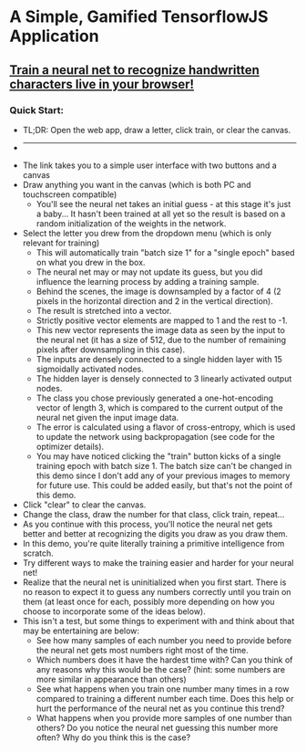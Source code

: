 # A Simple, Gamified TensorflowJS Application
## [Train a neural net to recognize handwritten characters live in your browser!](https://asa55.github.io/InBrowserCharacterRecognition/index.html)

### Quick Start:
* TL;DR: Open the web app, draw a letter, click train, or clear the canvas.
* ---------------------------------------------------------------------------
* The link takes you to a simple user interface with two buttons and a canvas
* Draw anything you want in the canvas (which is both PC and touchscreen compatible)
   * You'll see the neural net takes an initial guess - at this stage it's just a baby... It hasn't been trained at all yet so the result is based on a random initialization of the weights in the network.
* Select the letter you drew from the dropdown menu (which is only relevant for training)
   * This will automatically train "batch size 1" for a "single epoch" based on what you drew in the box.
   * The neural net may or may not update its guess, but you did influence the learning process by adding a training sample.
   * Behind the scenes, the image is downsampled by a factor of 4 (2 pixels in the horizontal direction and 2 in the vertical direction).
   * The result is stretched into a vector.
   * Strictly positive vector elements are mapped to 1 and the rest to -1.
   * This new vector represents the image data as seen by the input to the neural net (it has a size of 512, due to the number of remaining pixels after downsampling in this case).
   * The inputs are densely connected to a single hidden layer with 15 sigmoidally activated nodes.
   * The hidden layer is densely connected to 3 linearly activated output nodes.
   * The class you chose previously generated a one-hot-encoding vector of length 3, which is compared to the current output of the neural net given the input image data.
   * The error is calculated using a flavor of cross-entropy, which is used to update the network using backpropagation (see code for the optimizer details).
   * You may have noticed clicking the "train" button kicks of a single training epoch with batch size 1. The batch size can't be changed in this demo since I don't add any of your previous images to memory for future use. This could be added easily, but that's not the point of this demo.
* Click "clear" to clear the canvas.
* Change the class, draw the number for that class, click train, repeat...
* As you continue with this process, you'll notice the neural net gets better and better at recognizing the digits you draw as you draw them.
* In this demo, you're quite literally training a primitive intelligence from scratch.
* Try different ways to make the training easier and harder for your neural net!
* Realize that the neural net is uninitialized when you first start. There is no reason to expect it to guess any numbers correctly until you train on them (at least once for each, possibly more depending on how you choose to incorporate some of the ideas below).
* This isn't a test, but some things to experiment with and think about that may be entertaining are below:
   * See how many samples of each number you need to provide before the neural net gets most numbers right most of the time.
   * Which numbers does it have the hardest time with? Can you think of any reasons why this would be the case? (hint: some numbers are more similar in appearance than others)
   * See what happens when you train one number many times in a row compared to training a different number each time. Does this help or hurt the performance of the neural net as you continue this trend?
   * What happens when you provide more samples of one number than others? Do you notice the neural net guessing this number more often? Why do you think this is the case?
